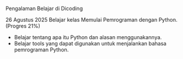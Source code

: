 Pengalaman Belajar di Dicoding

26 Agustus 2025
Belajar kelas Memulai Pemrograman dengan Python. (Progres 21%)
* Belajar tentang apa itu Python dan alasan menggunakannya.
* Belajar tools yang dapat digunakan untuk menjalankan bahasa pemrograman Python.

